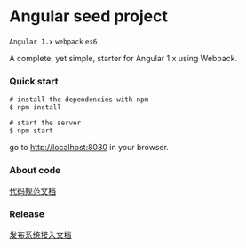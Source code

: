 # Angular seed project

`Angular 1.x` `webpack` `es6` 

A complete, yet simple, starter for Angular 1.x using Webpack.


### Quick start

```
# install the dependencies with npm
$ npm install

# start the server
$ npm start

```

go to [http://localhost:8080](http://localhost:8080) in your browser.

### About code

[代码规范文档](http://wiki.ele.to:8090/pages/viewpage.action?pageId=16807568)


### Release


[发布系统接入文档](http://wiki.ele.to:8090/pages/viewpage.action?pageId=16552328)

